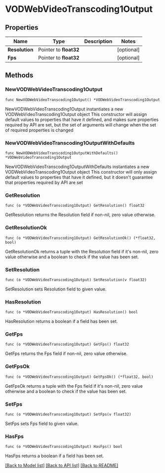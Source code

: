 # VODWebVideoTranscoding1Output

## Properties

Name | Type | Description | Notes
------------ | ------------- | ------------- | -------------
**Resolution** | Pointer to **float32** |  | [optional] 
**Fps** | Pointer to **float32** |  | [optional] 

## Methods

### NewVODWebVideoTranscoding1Output

`func NewVODWebVideoTranscoding1Output() *VODWebVideoTranscoding1Output`

NewVODWebVideoTranscoding1Output instantiates a new VODWebVideoTranscoding1Output object
This constructor will assign default values to properties that have it defined,
and makes sure properties required by API are set, but the set of arguments
will change when the set of required properties is changed

### NewVODWebVideoTranscoding1OutputWithDefaults

`func NewVODWebVideoTranscoding1OutputWithDefaults() *VODWebVideoTranscoding1Output`

NewVODWebVideoTranscoding1OutputWithDefaults instantiates a new VODWebVideoTranscoding1Output object
This constructor will only assign default values to properties that have it defined,
but it doesn't guarantee that properties required by API are set

### GetResolution

`func (o *VODWebVideoTranscoding1Output) GetResolution() float32`

GetResolution returns the Resolution field if non-nil, zero value otherwise.

### GetResolutionOk

`func (o *VODWebVideoTranscoding1Output) GetResolutionOk() (*float32, bool)`

GetResolutionOk returns a tuple with the Resolution field if it's non-nil, zero value otherwise
and a boolean to check if the value has been set.

### SetResolution

`func (o *VODWebVideoTranscoding1Output) SetResolution(v float32)`

SetResolution sets Resolution field to given value.

### HasResolution

`func (o *VODWebVideoTranscoding1Output) HasResolution() bool`

HasResolution returns a boolean if a field has been set.

### GetFps

`func (o *VODWebVideoTranscoding1Output) GetFps() float32`

GetFps returns the Fps field if non-nil, zero value otherwise.

### GetFpsOk

`func (o *VODWebVideoTranscoding1Output) GetFpsOk() (*float32, bool)`

GetFpsOk returns a tuple with the Fps field if it's non-nil, zero value otherwise
and a boolean to check if the value has been set.

### SetFps

`func (o *VODWebVideoTranscoding1Output) SetFps(v float32)`

SetFps sets Fps field to given value.

### HasFps

`func (o *VODWebVideoTranscoding1Output) HasFps() bool`

HasFps returns a boolean if a field has been set.


[[Back to Model list]](../README.md#documentation-for-models) [[Back to API list]](../README.md#documentation-for-api-endpoints) [[Back to README]](../README.md)


